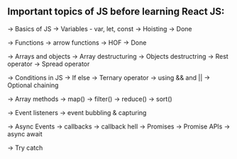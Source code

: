 ## Important topics of JS before learning React JS:

-> Basics of JS -> Variables - var, let, const -> Hoisting -> Done

-> Functions -> arrow functions -> HOF -> Done

-> Arrays and objects -> Array destructuring -> Objects destructring -> Rest operator -> Spread operator

-> Conditions in JS -> If else -> Ternary operator -> using && and || -> Optional chaining

-> Array methods -> map() -> filter() -> reduce() -> sort()

-> Event listeners -> event bubbling & capturing

-> Async Events -> callbacks -> callback hell -> Promises -> Promise APIs -> async await

-> Try catch
